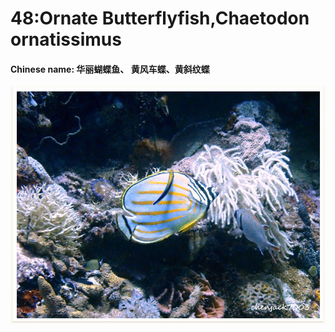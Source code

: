 # 48:Ornate Butterflyfish,Chaetodon ornatissimus

#### Chinese name: 华丽蝴蝶鱼、 黄风车蝶、黄斜纹蝶

![](../../.gitbook/assets/ornate-butterflyfish.jpg)

